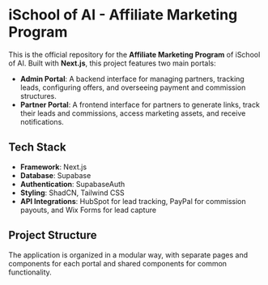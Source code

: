 # iSchool of AI - Affiliate Marketing Program

This is the official repository for the **Affiliate Marketing Program** of iSchool of AI. Built with **Next.js**, this project features two main portals:

- **Admin Portal**: A backend interface for managing partners, tracking leads, configuring offers, and overseeing payment and commission structures.
- **Partner Portal**: A frontend interface for partners to generate links, track their leads and commissions, access marketing assets, and receive notifications.

## Tech Stack

- **Framework**: Next.js
- **Database**: Supabase
- **Authentication**: SupabaseAuth
- **Styling**: ShadCN, Tailwind CSS
- **API Integrations**: HubSpot for lead tracking, PayPal for commission payouts, and Wix Forms for lead capture

## Project Structure

The application is organized in a modular way, with separate pages and components for each portal and shared components for common functionality.
